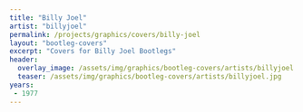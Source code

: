 ```yaml
---
title: "Billy Joel"
artist: "billyjoel"
permalink: /projects/graphics/covers/billy-joel
layout: "bootleg-covers"
excerpt: "Covers for Billy Joel Bootlegs"
header:
  overlay_image: /assets/img/graphics/bootleg-covers/artists/billyjoel.jpg
  teaser: /assets/img/graphics/bootleg-covers/artists/billyjoel.jpg
years:
 - 1977
---
```

